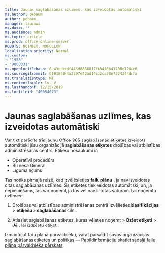 ```yaml
---
title: Jaunas saglabāšanas uzlīmes, kas izveidotas automātiski
ms.author: pebaum
author: pebaum
manager: laurawi
ms.date: ''
ms.audience: admin
ms.topic: article
ms.prod: office-online-server
ROBOTS: NOINDEX, NOFOLLOW
localization_priority: Normal
ms.custom:
- "1958"
- "9000331"
ms.openlocfilehash: 6e43edeedf443d8866817f604f6b41708e7284e6
ms.sourcegitcommit: 0f0186044a3597e42ad14c32ca58e7224344dcfa
ms.translationtype: MT
ms.contentlocale: lv-LV
ms.lasthandoff: 12/15/2019
ms.locfileid: "40054673"
---
```

# <a name="new-retention-labels-created-automatically"></a>Jaunas saglabāšanas uzlīmes, kas izveidotas automātiski

Var tikt parādīts [trīs jaunu Office 365 saglabāšanas etiķetes](https://docs.microsoft.com/office365/securitycompliance/file-plan-manager#default-retention-labels-and-label-policy) izveidots automātiski jūsu organizācijā **saglabāšanas etiķetes** drošības vai atbilstības administrēšanas centrs. Etiķešu nosaukumi ir:

- Operatīvā procedūra
- Biznesa General
- Līguma līgums

Tas notiks pirmajā reizē, kad izvēlēsieties **failu plānu** , ja nav izveidotas citas saglabāšanas uzlīmes. Šīs etiķetes tiek veidotas automātiski, un, ja nepieciešams, tās var noņemt, ja tās vēl nav lietotas saturam. Lai noņemtu uzlīmes:

1. Drošības vai atbilstības administrēšanas centrā izvēlieties **klasifikācijas** > **etiķešu** > **saglabāšanas** cilni.

1. Atlasiet saglabāšanas etiķetes, kuras vēlaties noņemt > **Dzēst etiķeti** > **Jā** , lai izdzēstu etiķeti.

Izmantojot failu plāna pārvaldnieku, varat pārvaldīt savas organizācijas saglabāšanas etiķetes un politikas — Papildinformāciju skatiet sadaļā [failu plāna pārvaldnieka pārskats](https://docs.microsoft.com/office365/securitycompliance/file-plan-manager).